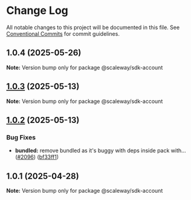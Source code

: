 # Change Log

All notable changes to this project will be documented in this file.
See [Conventional Commits](https://conventionalcommits.org) for commit guidelines.

## 1.0.4 (2025-05-26)

**Note:** Version bump only for package @scaleway/sdk-account

## [1.0.3](https://github.com/scaleway/scaleway-sdk-js/compare/@scaleway/sdk-account@1.0.2...@scaleway/sdk-account@1.0.3) (2025-05-13)

**Note:** Version bump only for package @scaleway/sdk-account

## [1.0.2](https://github.com/scaleway/scaleway-sdk-js/compare/@scaleway/sdk-account@1.0.1...@scaleway/sdk-account@1.0.2) (2025-05-13)

### Bug Fixes

- **bundled:** remove bundled as it's buggy with deps inside pack with… ([#2096](https://github.com/scaleway/scaleway-sdk-js/issues/2096)) ([bf33ff1](https://github.com/scaleway/scaleway-sdk-js/commit/bf33ff1f9cdd951add94817dac27239c86ef5437))

## 1.0.1 (2025-04-28)

**Note:** Version bump only for package @scaleway/sdk-account
